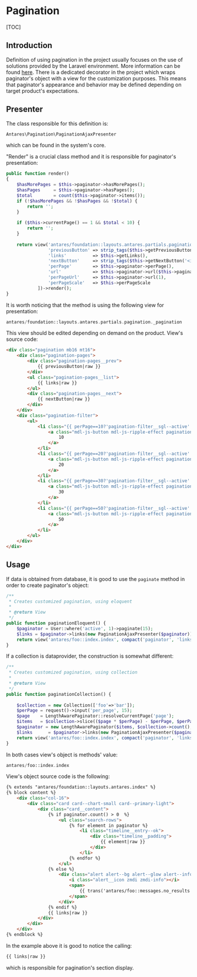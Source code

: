# Pagination  

[TOC]

## Introduction  

Definition of using pagination in the project usually focuses on the use of solutions provided by the Laravel environment. More information can be found [here](https://laravel.com/docs/5.2/pagination). There is a dedicated decorator in the project which wraps paginator's object with a view for the customization purposes. This means that paginator's appearance and behavior may be defined depending on target product's expectations.

## Presenter

The class responsible for this definition is:

```php
Antares\Pagination\PaginationAjaxPresenter
```

which can be found in the system's core.

"Render" is a crucial class method and it is responsible for paginator's presentation:

```php
public function render()
{
    $hasMorePages = $this->paginator->hasMorePages();
    $hasPages     = $this->paginator->hasPages();
    $total        = count($this->paginator->items());
    if (!$hasMorePages && !$hasPages && !$total) {
        return '';
    }
 
    if ($this->currentPage() == 1 && $total < 10) {
        return '';
    }
 
    return view('antares/foundation::layouts.antares.partials.pagination._pagination', [
                'previousButton' => strip_tags($this->getPreviousButton('<i class="zmdi zmdi-chevron-left"></i>'), '<a><i>'),
                'links'          => $this->getLinks(),
                'nextButton'     => strip_tags($this->getNextButton('<i class="zmdi zmdi-chevron-right"></i>'), '<a><i>'),
                'perPage'        => $this->paginator->perPage(),
                'url'            => $this->paginator->url($this->paginator->currentPage()),
                'perPageUrl'     => $this->paginator->url(1),
                'perPageScale'   => $this->perPageScale
            ])->render();
}
```

It is worth noticing that the method is using the following view for presentation:

```php
antares/foundation::layouts.antares.partials.pagination._pagination
```

This view should be edited depending on demand on the product. View's source code:

```html
<div class="pagination mb16 mt16">
    <div class="pagination-pages">
        <div class="pagination-pages__prev">
            {{ previousButton|raw }}
        </div>
        <ul class="pagination-pages__list">
            {{ links|raw }}
        </ul>
        <div class="pagination-pages__next">
            {{ nextButton|raw }}
        </div>
    </div>
    <div class="pagination-filter">
        <ul>
            <li class="{{ perPage==10?'pagination-filter__sgl--active':'' }}">
                <a class="mdl-js-button mdl-js-ripple-effect pagination-ajax" href="{{ url~'&per_page=10' }}">
                    10
                </a>
            </li>
            <li class="{{ perPage==20?'pagination-filter__sgl--active':'' }}">
                <a class="mdl-js-button mdl-js-ripple-effect pagination-ajax" href="{{ url~'&per_page=20' }}">
                    20
                </a>
            </li>
            <li class="{{ perPage==30?'pagination-filter__sgl--active':'' }}">
                <a class="mdl-js-button mdl-js-ripple-effect pagination-ajax" href="{{ url~'&per_page=30' }}">
                    30
                </a>
            </li>
            <li class="{{ perPage==50?'pagination-filter__sgl--active':'' }}">
                <a class="mdl-js-button mdl-js-ripple-effect pagination-ajax" href="{{ url~'&per_page=50' }}">
                    50
                </a>
            </li>
        </ul>
    </div>
</div>
```

## Usage  

If data is obtained from database, it is good to use the `paginate` method in order to create paginator's object:

```php
/**
 * Creates customized pagination, using eloquent
 *
 * @return View
 */   
public function paginationEloquent() {
    $paginator = User::where('active', 1)->paginate(15);
    $links = $paginator->links(new PaginationAjaxPresenter($paginator));
    return view('antares/foo::index.index', compact('paginator', 'links'));
}
```

If a collection is dataprovider, the construction is somewhat different:

```php
/**
 * Creates customized pagination, using collection
 *
 * @return View
 */   
public function paginationCollection() {
 
    $collection = new Collection(['foo'=>'bar']);
    $perPage = request()->input('per_page', 15);
    $page    = LengthAwarePaginator::resolveCurrentPage('page');
    $items   = $collection->slice(($page * $perPage) - $perPage, $perPage, true);
    $paginator = new LengthAwarePaginator($items, $collection->count(), $perPage, $page);       
    $links      = $paginator->links(new PaginationAjaxPresenter($paginator));
    return view('antares/foo::index.index', compact('paginator', 'links'));       
}
```

In both cases view's object is methods' value:

```php
antares/foo::index.index
```

View's object source code is the following:

```html
{% extends "antares/foundation::layouts.antares.index" %}  
{% block content %}    
    <div class="col-16">
        <div class="card card--chart-small card--primary-light">
            <div class="card__content">                  
                {% if paginator.count() > 0  %}                   
                    <ul class="search-rows">        
                        {% for element in paginator %}                             
                            <li class="timeline__entry--ok">
                                <div class="timeline__padding">
                                    {{ element|raw }}
                                </div>
                            </li>  
                        {% endfor %}
                    </ul>
                {% else %} 
                    <div class="alert alert--bg alert--glow alert--info alert--lg alert--border mb20">
                        <i class="alert__icon zmdi zmdi-info"></i>
                        <span>
                            {{ trans('antares/foo::messages.no_results') }}
                        </span>
                    </div>
                {% endif %}       
                {{ links|raw }}
            </div>                           
        </div>
    </div>
{% endblock %}
```

In the example above it is good to notice the calling:

```html
{{ links|raw }}
```

which is responsible for pagination's section display.

